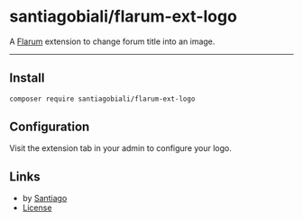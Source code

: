 # santiagobiali/flarum-ext-logo
A [Flarum](http://flarum.org) extension to change forum title into an image.

---

## Install

```bash
composer require santiagobiali/flarum-ext-logo
```

## Configuration

Visit the extension tab in your admin to configure your logo.

## Links

- by [Santiago](https://github.com/santiagobiali)
- [License](license.md)

[packagist-link]: https://packagist.org/packages/santiagobiali/flarum-ext-logo
